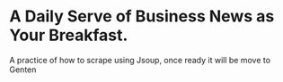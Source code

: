 # A Daily Serve of Business News as Your Breakfast.

A practice of how to scrape using Jsoup, once ready it will be move to Genten



